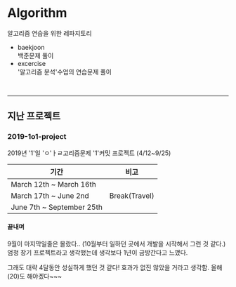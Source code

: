 # Algorithm
알고리즘 연습을 위한 레파지토리
- baekjoon <br>백준문제 풀이
- excercise <br>'알고리즘 분석'수업의 연습문제 풀이

<br>

---
## 지난 프로젝트
### 2019-1o1-project
2019년 '1'일 'ㅇ'ㅏㄹ고리즘문제 '1'커밋 프로젝트 (4/12~9/25)

| 기간 |비고  |
|--|--|
| March 12th ~ March 16th |  |
| March 17th ~ June 2nd |Break(Travel)  |
| June 7th ~ September 25th|  |

#### 끝내며
9월이 마지막일줄은 몰랐다.. (10월부터 일하던 곳에서 개발을 시작해서 그런 것 같다.)
엄청 장기 프로젝트라고 생각했는데 생각보다 1년이 금방간다고 느꼈다. 

그래도 대략 4달동안 성실하게 했던 것 같다!
효과가 없진 않았을 거라고 생각함.
올해(20)도 해야겠다~~~
